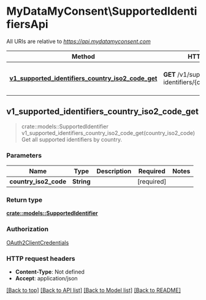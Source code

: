 # MyDataMyConsent\SupportedIdentifiersApi

All URIs are relative to *https://api.mydatamyconsent.com*

Method | HTTP request | Description
------------- | ------------- | -------------
[**v1_supported_identifiers_country_iso2_code_get**](SupportedIdentifiersApi.md#v1_supported_identifiers_country_iso2_code_get) | **GET** /v1/supported-identifiers/{country_iso2_code} | Get all supported identifiers by country.



## v1_supported_identifiers_country_iso2_code_get

> crate::models::SupportedIdentifier v1_supported_identifiers_country_iso2_code_get(country_iso2_code)
Get all supported identifiers by country.

### Parameters


Name | Type | Description  | Required | Notes
------------- | ------------- | ------------- | ------------- | -------------
**country_iso2_code** | **String** |  | [required] |

### Return type

[**crate::models::SupportedIdentifier**](SupportedIdentifier.md)

### Authorization

[OAuth2ClientCredentials](../README.md#OAuth2ClientCredentials)

### HTTP request headers

- **Content-Type**: Not defined
- **Accept**: application/json

[[Back to top]](#) [[Back to API list]](../README.md#documentation-for-api-endpoints) [[Back to Model list]](../README.md#documentation-for-models) [[Back to README]](../README.md)

